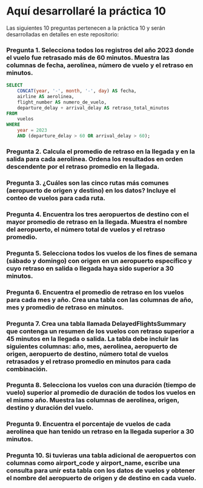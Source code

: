 # Aquí desarrollaré la práctica 10
Las siguientes 10 preguntas pertenecen a la práctica 10 y serán desarrolladas en detalles en este repositorio:

### Pregunta 1. Selecciona todos los registros del año 2023 donde el vuelo fue retrasado más de 60 minutos. Muestra las columnas de fecha, aerolínea, número de vuelo y el retraso en minutos.  
``` SQL
SELECT 
    CONCAT(year, '-', month, '-', day) AS fecha,
    airline AS aerolinea,
    flight_number AS numero_de_vuelo,
    departure_delay + arrival_delay AS retraso_total_minutos
FROM 
    vuelos
WHERE 
    year = 2023 
    AND (departure_delay > 60 OR arrival_delay > 60);
```
### Pregunta 2. Calcula el promedio de retraso en la llegada y en la salida para cada aerolínea. Ordena los resultados en orden descendente por el retraso promedio en la llegada.  

### Pregunta 3. ¿Cuáles son las cinco rutas más comunes (aeropuerto de origen y destino) en los datos? Incluye el conteo de vuelos para cada ruta.

### Pregunta 4. Encuentra los tres aeropuertos de destino con el mayor promedio de retraso en la llegada. Muestra el nombre del aeropuerto, el número total de vuelos y el retraso promedio. 

### Pregunta 5. Selecciona todos los vuelos de los fines de semana (sábado y domingo) con origen en un aeropuerto específico y cuyo retraso en salida o llegada haya sido superior a 30 minutos. 

### Pregunta 6. Encuentra el promedio de retraso en los vuelos para cada mes y año. Crea una tabla con las columnas de año, mes y promedio de retraso en minutos. 

### Pregunta 7. Crea una tabla llamada DelayedFlightsSummary que contenga un resumen de los vuelos con retraso superior a 45 minutos en la llegada o salida. La tabla debe incluir las siguientes columnas: año, mes, aerolínea, aeropuerto de origen, aeropuerto de destino, número total de vuelos retrasados y el retraso promedio en minutos para cada combinación.

### Pregunta 8. Selecciona los vuelos con una duración (tiempo de vuelo) superior al promedio de duración de todos los vuelos en el mismo año. Muestra las columnas de aerolínea, origen, destino y duración del vuelo. 

### Pregunta 9. Encuentra el porcentaje de vuelos de cada aerolínea que han tenido un retraso en la llegada superior a 30 minutos.

### Pregunta 10. Si tuvieras una tabla adicional de aeropuertos con columnas como airport_code y airport_name, escribe una consulta para unir esta tabla con los datos de vuelos y obtener el nombre del aeropuerto de origen y de destino en cada vuelo.

